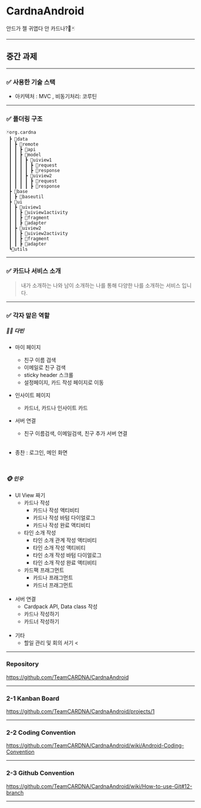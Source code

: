 # CardnaAndroid
안드가 젤 귀엽다 안 카드나?🎴🃏

---
## 중간 과제

---

### ✅ 사용한 기술 스택

- 아키텍처 : MVC , 비동기처리: 코루틴

---

### ✅ 폴더링 구조

```
🃏org.cardna
 ┣ 📂data
 ┃ ┣ 📂remote
 ┃ ┃ ┣ 📂api
 ┃ ┃ ┣ 📂model
 ┃ ┃ ┃ ┣ 📂uiview1
 ┃ ┃ ┃ ┃ ┣ 🎈request
 ┃ ┃ ┃ ┃ ┣ 🎈response
 ┃ ┃ ┃ ┣ 📂uiview2
 ┃ ┃ ┃ ┃ ┣ 🎈request
 ┃ ┃ ┃ ┃ ┣ 🎈response
 ┣ 📂base
 ┃ ┣ 📂baseutil
 ┣ 📂ui 
 ┃ ┣ 📂uiview1
 ┃ ┃ ┣ 🎈uiview1activity
 ┃ ┃ ┣ 🎈fragment
 ┃ ┃ ┣ 🎈adapter
 ┃ ┣ 📂uiview2
 ┃ ┃ ┣ 🎈uiview2activity
 ┃ ┃ ┣ 🎈fragment
 ┃ ┃ ┣ 🎈adapter
 ┗📂utils
 ```

---
### ✅ 카드나 서비스 소개 

> 내가 소개하는 나와 남이 소개하는 나를 통해 다양한 나를 소개하는 서비스 입니다.

---

### ✅ 각자 맡은 역할

##### 🧚‍♀️ 다빈  
- 마이 페이지
    - 친구 이름 검색
    - 이메일로 친구 검색
    - sticky header 스크롤
    - 설정페이지, 카드 작성 페이지로 이동
- 인사이트 페이지 
    - 카드너, 카드나 인사이트 카드
- 서버 연결
    - 친구 이름검색, 이메일검색, 친구 추가 서버 연결
  <br>
- 종찬 : 로그인, 메인 화면 




  <br>
##### 🐵 민우  
- UI View 짜기
    - 카드나 작성
        - 카드나 작성 액티비티
        - 카드나 작성 바텀 다이얼로그
        - 카드나 작성 완료 액티비티
    - 타인 소개 작성
        - 타인 소개 관계 작성 액티비티
        - 타인 소개 작성 액티비티
        - 타인 소개 작성 바텀 다이얼로그
        - 타인 소개 작성 완료 액티비티
    - 카드팩 프래그먼트
        - 카드나 프래그먼트
        - 카드너 프래그먼트
  <br>
- 서버 연결
    - Cardpack API, Data class 작성
    - 카드나 작성하기
    - 카드너 작성하기
  <br>
- 기타
    - 할일 관리 및 회의 서기
  <
---

### Repository

https://github.com/TeamCARDNA/CardnaAndroid

---

### 2-1 Kanban Board

https://github.com/TeamCARDNA/CardnaAndroid/projects/1

---

### 2-2 Coding Convention

https://github.com/TeamCARDNA/CardnaAndroid/wiki/Android-Coding-Convention

---

### 2-3 Github Convention

https://github.com/TeamCARDNA/CardnaAndroid/wiki/How-to-use-Git#12-branch

---




